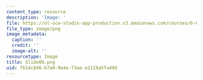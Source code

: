 ```yaml
---
content_type: resource
description: 'Image: '
file: https://ol-ocw-studio-app-production.s3.amazonaws.com/courses/6-004-computation-structures-spring-2017/fb14c846b7a09e4e73aee2119a5fa49d_Slide09.png
file_type: image/png
image_metadata:
  caption: ''
  credit: ''
  image-alt: ''
resourcetype: Image
title: Slide09.png
uid: fb14c846-b7a0-9e4e-73ae-e2119a5fa49d
---
```

